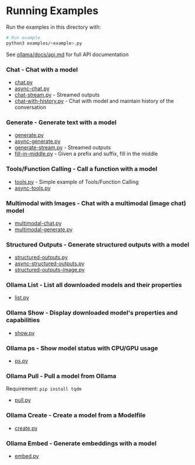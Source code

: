 # Running Examples

Run the examples in this directory with:
```sh
# Run example
python3 examples/<example>.py
```

See [ollama/docs/api.md](https://github.com/ollama/ollama/blob/main/docs/api.md) for full API documentation

### Chat - Chat with a model
- [chat.py](chat.py)
- [async-chat.py](async-chat.py)
- [chat-stream.py](chat-stream.py) - Streamed outputs
- [chat-with-history.py](chat-with-history.py) - Chat with model and maintain history of the conversation


### Generate - Generate text with a model
- [generate.py](generate.py)
- [async-generate.py](async-generate.py)
- [generate-stream.py](generate-stream.py) - Streamed outputs
- [fill-in-middle.py](fill-in-middle.py) - Given a prefix and suffix, fill in the middle


### Tools/Function Calling - Call a function with a model
- [tools.py](tools.py) - Simple example of Tools/Function Calling
- [async-tools.py](async-tools.py)


### Multimodal with Images - Chat with a multimodal (image chat) model
- [multimodal-chat.py](multimodal-chat.py)
- [multimodal-generate.py](multimodal-generate.py)


### Structured Outputs - Generate structured outputs with a model
- [structured-outputs.py](structured-outputs.py)
- [async-structured-outputs.py](async-structured-outputs.py)
- [structured-outputs-image.py](structured-outputs-image.py)


### Ollama List - List all downloaded models and their properties
- [list.py](list.py)


### Ollama Show - Display downloaded model's properties and capabilities
- [show.py](show.py)


### Ollama ps - Show model status with CPU/GPU usage
- [ps.py](ps.py)


### Ollama Pull - Pull a model from Ollama
Requirement: `pip install tqdm`
- [pull.py](pull.py) 


### Ollama Create - Create a model from a Modelfile
- [create.py](create.py) 


### Ollama Embed - Generate embeddings with a model
- [embed.py](embed.py)

